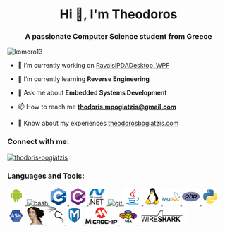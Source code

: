 <h1 align="center">Hi 👋, I'm Theodoros</h1>
<h3 align="center">A passionate Computer Science student from Greece</h3>

<p align="left"> <img src="https://komarev.com/ghpvc/?username=komoro13&label=Profile%20views&color=0e75b6&style=flat" alt="komoro13" /> </p>

- 🔭 I’m currently working on [RavaisiPDADesktop_WPF](github.com/RavaisiPDADesktop_WPF)

- 🌱 I’m currently learning **Reverse Engineering**

- 💬 Ask me about **Embedded Systems Development**

- 📫 How to reach me **thodoris.mpogiatzis@gmail.com**

- 📄 Know about my experiences [theodorosbogiatzis.com](theodorosbogiatzis.com)

<h3 align="left">Connect with me:</h3>
<p align="left">
<a href="https://linkedin.com/in/thodoris-bogiatzis" target="blank"><img align="center" src="https://raw.githubusercontent.com/rahuldkjain/github-profile-readme-generator/master/src/images/icons/Social/linked-in-alt.svg" alt="thodoris-bogiatzis" height="30" width="40" /></a>
</p>


<h3 align="left">Languages and Tools:</h3>
<p align="left"> 

<a href="https://developer.android.com" target="_blank" rel="noreferrer">
<img src="https://raw.githubusercontent.com/devicons/devicon/master/icons/android/android-original-wordmark.svg" alt="android" width="40" height="40"/> 
</a> 

<a href="https://www.gnu.org/software/bash/" target="_blank" rel="noreferrer"> 
<img src="https://www.vectorlogo.zone/logos/gnu_bash/gnu_bash-icon.svg" alt="bash" width="40" height="40"/> </a> 

<a href="https://www.w3schools.com/cpp/" target="_blank" rel="noreferrer"> 
<img src="https://raw.githubusercontent.com/devicons/devicon/master/icons/cplusplus/cplusplus-original.svg" alt="cplusplus" width="40" height="40"/> 
</a> 

<a href="https://www.w3schools.com/cs/" target="_blank" rel="noreferrer"> 
<img src="https://raw.githubusercontent.com/devicons/devicon/master/icons/csharp/csharp-original.svg" alt="csharp" width="40" height="40"/> 
</a> 

<a href="https://dotnet.microsoft.com/" target="_blank" rel="noreferrer"> 
<img src="https://raw.githubusercontent.com/devicons/devicon/master/icons/dot-net/dot-net-original-wordmark.svg" alt="dotnet" width="40" height="40"/> 
</a> 

<a href="https://git-scm.com/" target="_blank" rel="noreferrer"> 
<img src="https://www.vectorlogo.zone/logos/git-scm/git-scm-icon.svg" alt="git" width="40" height="40"/> 
</a> 

<a href="https://www.java.com" target="_blank" rel="noreferrer"> 
<img src="https://raw.githubusercontent.com/devicons/devicon/master/icons/java/java-original.svg" alt="java" width="40" height="40"/> 
</a> 

<a href="https://www.linux.org/" target="_blank" rel="noreferrer"> 
<img src="https://raw.githubusercontent.com/devicons/devicon/master/icons/linux/linux-original.svg" alt="linux" width="40" height="40"/> 
</a> 

<a href="https://www.mysql.com/" target="_blank" rel="noreferrer"> 
<img src="https://raw.githubusercontent.com/devicons/devicon/master/icons/mysql/mysql-original-wordmark.svg" alt="mysql" width="40" height="40"/>
</a> 



<a href="https://www.php.net" target="_blank" rel="noreferrer"> 
<img src="https://raw.githubusercontent.com/devicons/devicon/master/icons/php/php-original.svg" alt="php" width="40" height="40"/> 
</a> 

<a href="https://www.python.org" target="_blank" rel="noreferrer">
<img src="https://raw.githubusercontent.com/devicons/devicon/master/icons/python/python-original.svg" alt="python" width="40" height="40"/> 
</a>

<img src="rsc/assembly_logo.jpg" alt="Assembly" width="40" height="40"/> 

<a href="https://hex-rays.com/ida-pro" target="_blank" rel="noreferrer">
<img src="rsc/ida_logo.png" alt="IDA" width="40" height="40"/> 
</a>

<a href="https://www.kali.org/" target="_blank" rel="noreferrer">
<img src="rsc/kali_logo.png" alt="Kali Linux" width="40" height="40"/> 
</a>

<a href="https://www.metasploit.com/" target="_blank" rel="noreferrer">
<img src="rsc/metasploit_logo.png" alt="Metasploit" width="40" height="40"/> 
</a>

<a href="https://www.microchip.com/en-us/products/microcontrollers-and-microprocessors" target="_blank" rel="noreferrer">
<img src="rsc/microchip_logo.png" alt="PIC Microcontollers" width="74.59" height="40"/> 
</a>

<a href="https://learn.microsoft.com/en-us/office/vba/api/overview/language-reference" target="_blank" rel="noreferrer">
<img src="rsc/VBA_logo.png" alt="VBA" width="40" height="40"/> 
</a>

<a href="https://www.wireshark.org/" target="_blank" rel="noreferrer">
<img src="rsc/Wireshark.png" alt="Wireshark" width="105.15" height="38"/> 
</a>

</p>
